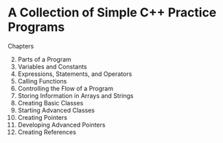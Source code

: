 # A Collection of Simple C++ Practice Programs


Chapters

2. Parts of a Program
3. Variables and Constants
4. Expressions, Statements, and Operators
5. Calling Functions
6. Controlling the Flow of a Program
7. Storing Information in Arrays and Strings
8. Creating Basic Classes
9. Starting Advanced Classes
10. Creating Pointers
11. Developing Advanced Pointers
12. Creating References